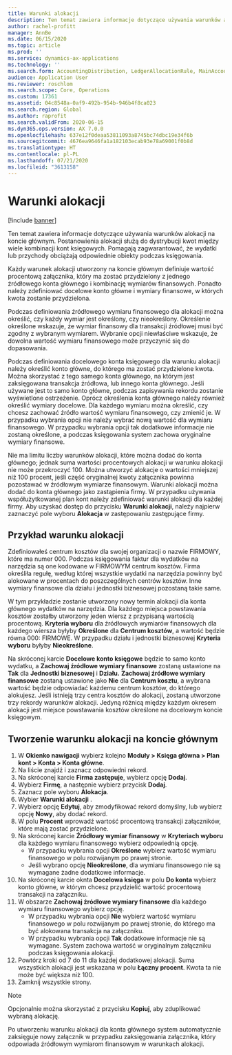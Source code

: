 ```yaml
---
title: Warunki alokacji
description: Ten temat zawiera informacje dotyczące używania warunków alokacji na koncie głównym.
author: rachel-profitt
manager: AnnBe
ms.date: 06/15/2020
ms.topic: article
ms.prod: ''
ms.service: dynamics-ax-applications
ms.technology: ''
ms.search.form: AccountingDistribution, LedgerAllocationRule, MainAccount, AllocationTerms
audience: Application User
ms.reviewer: roschlom
ms.search.scope: Core, Operations
ms.custom: 17361
ms.assetid: 04c8548a-0af9-492b-954b-946b4f8ca023
ms.search.region: Global
ms.author: raprofit
ms.search.validFrom: 2020-06-15
ms.dyn365.ops.version: AX 7.0.0
ms.openlocfilehash: 637e12f0deaa53811093a8745bc74dbc19e34f6b
ms.sourcegitcommit: 4676ea9646fa1a182103ecab93e78a69001f0b8d
ms.translationtype: HT
ms.contentlocale: pl-PL
ms.lasthandoff: 07/21/2020
ms.locfileid: "3613158"
---
```

# <a name="allocation-terms"></a>Warunki alokacji

[!include [banner](../includes/banner.md)]

Ten temat zawiera informacje dotyczące używania warunków alokacji na koncie głównym. Postanowienia alokacji służą do dystrybucji kwot między wiele kombinacji kont księgowych. Pomagają zagwarantować, że wydatki lub przychody obciążają odpowiednie obiekty podczas księgowania.

Każdy warunek alokacji utworzony na koncie głównym definiuje wartość procentową załącznika, który ma zostać przydzielony z jednego źródłowego konta głównego i kombinację wymiarów finansowych. Ponadto należy zdefiniować docelowe konto główne i wymiary finansowe, w których kwota zostanie przydzielona. 

Podczas definiowania źródłowego wymiaru finansowego dla alokacji można określić, czy każdy wymiar jest określony, czy nieokreślony. Określenie określone wskazuje, że wymiar finansowy dla transakcji źródłowej musi być zgodny z wybranym wymiarem. Wybranie opcji niewłaściwe wskazuje, że dowolna wartość wymiaru finansowego może przyczynić się do dopasowania.

Podczas definiowania docelowego konta księgowego dla warunku alokacji należy określić konto główne, do którego ma zostać przydzielone kwota. Można skorzystać z tego samego konta głównego, na którym jest zaksięgowana transakcja źródłowa, lub innego konta głównego. Jeśli używane jest to samo konto główne, podczas zapisywania rekordu zostanie wyświetlone ostrzeżenie. Oprócz określenia konta głównego należy również określić wymiary docelowe. Dla każdego wymiaru można określić, czy chcesz zachować źródło wartość wymiaru finansowego, czy zmienić je. W przypadku wybrania opcji nie należy wybrać nową wartość dla wymiaru finansowego. W przypadku wybrania opcji tak dodatkowe informacje nie zostaną określone, a podczas księgowania system zachowa oryginalne wymiary finansowe.

Nie ma limitu liczby warunków alokacji, które można dodać do konta głównego; jednak suma wartości procentowych alokacji w warunku alokacji nie może przekroczyć 100. Można utworzyć alokacje o wartości mniejszej niż 100 procent, jeśli część oryginalnej kwoty załącznika powinna pozostawać w źródłowym wymiarze finansowym. Warunki alokacji można dodać do konta głównego jako zastąpienia firmy. W przypadku używania współużytkowanej plan kont należy zdefiniować warunki alokacji dla każdej firmy. Aby uzyskać dostęp do przycisku **Warunki alokacji**, należy najpierw zaznaczyć pole wyboru **Alokacja** w zastępowaniu zastępujące firmy.

## <a name="allocation-term-example"></a>Przykład warunku alokacji
Zdefiniowałeś centrum kosztów dla swojej organizacji o nazwie FIRMOWY, które ma numer 000. Podczas księgowania faktur dla wydatków na narzędzia są one kodowane w FIRMOWYM centrum kosztów. Firma określiła regułę, według której wszystkie wydatki na narzędzia powinny być alokowane w procentach do poszczególnych centrów kosztów. Inne wymiary finansowe dla działu i jednostki biznesowej pozostaną takie same.

W tym przykładzie zostanie utworzony nowy termin alokacji dla konta głównego wydatków na narzędzia. Dla każdego miejsca powstawania kosztów zostałby utworzony jeden wiersz z przypisaną wartością procentową. **Kryteria wyboru** dla źródłowych wymiarów finansowych dla każdego wiersza byłyby **Określone** dla **Centrum kosztów**, a wartość będzie równa 000: FIRMOWE. W przypadku działu i jednostki biznesowej **Kryteria wyboru** byłyby **Nieokreślone**.

Na skróconej karcie **Docelowe konto księgowe** będzie to samo konto wydatku, a **Zachowaj źródłowe wymiary finansowe** zostaną ustawione na **Tak** dla **Jednostki biznesowej** i **Działu.** **Zachowaj źródłowe wymiary finansowe** zostaną ustawione jako **Nie** dla **Centrum kosztu**, a wybrana wartość będzie odpowiadać każdemu centrum kosztów, do którego alokujesz. Jeśli istnieją trzy centra kosztów do alokacji, zostaną utworzone trzy rekordy warunków alokacji. Jedyną różnicą między każdym okresem alokacji jest miejsce powstawania kosztów określone na docelowym koncie księgowym.

## <a name="create-an-allocation-term-on-a-main-account"></a>Tworzenie warunku alokacji na koncie głównym

1. W **Okienko nawigacji** wybierz kolejno **Moduły > Księga główna > Plan kont > Konta > Konta główne**.
2. Na liście znajdź i zaznacz odpowiedni rekord.
3. Na skróconej karcie **Firma zastępuje**, wybierz opcję **Dodaj**.
4. Wybierz **Firmę**, a następnie wybierz przycisk **Dodaj**.
5. Zaznacz pole wyboru **Alokacja**.
6. Wybier **Warunki alokacji** .
7. Wybierz opcję **Edytuj**, aby zmodyfikować rekord domyślny, lub wybierz opcję **Nowy**, aby dodać rekord.
8. W polu **Procent** wprowadź wartość procentową transakcji załączników, które mają zostać przydzielone.
9. Na skróconej karcie **Źródłowy wymiar finansowy** w **Kryteriach wyboru** dla każdego wymiaru finansowego wybierz odpowiednią opcję.
    - W przypadku wybrania opcji **Określone** wybierz wartość wymiaru finansowego w polu rozwijanym po prawej stronie.
    - Jeśli wybrano opcję **Nieokreślone**, dla wymiaru finansowego nie są wymagane żadne dodatkowe informacje.
10. Na skróconej karcie oknta **Docelowa księga** w polu **Do konta** wybierz konto główne, w którym chcesz przydzielić wartość procentową transakcji na załączniku.
11. W obszarze **Zachowaj źródłowe wymiary finansowe** dla każdego wymiaru finansowego wybierz opcję.
    - W przypadku wybrania opcji **Nie** wybierz wartość wymiaru finansowego w polu rozwijanym po prawej stronie, do którego ma być alokowana transakcja na załączniku.
    - W przypadku wybrania opcji **Tak** dodatkowe informacje nie są wymagane. System zachowa wartość w oryginalnym załączniku podczas księgowania alokacji.
12. Powtórz kroki od 7 do 11 dla każdej dodatkowej alokacji. Suma wszystkich alokacji jest wskazana w polu **Łączny procent**. Kwota ta nie może być większa niż 100.
13. Zamknij wszystkie strony.

>[!NOTE] 
> Opcjonalnie można skorzystać z przycisku **Kopiuj**, aby zduplikować wybraną alokację.

Po utworzeniu warunku alokacji dla konta głównego system automatycznie zaksięguje nowy załącznik w przypadku zaksięgowania załącznika, który odpowiada źródłowym wymiarom finansowym w warunkach alokacji.
